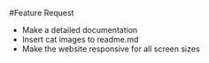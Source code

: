 #Feature Request
* Make a detailed documentation
* Insert cat images to readme.md
* Make the website responsive for all screen sizes
